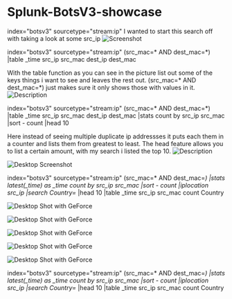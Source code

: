 # Splunk-BotsV3-showcase
index="botsv3" sourcetype="stream:ip"
I wanted to start this search off with taking a look at some src_ip
![Screenshot](https://i.imgur.com/4I1HBLt.jpg)

index="botsv3" sourcetype="stream:ip" (src_mac=* AND dest_mac=*)
|table _time src_ip src_mac dest_ip dest_mac

With the table function as you can see in the picture list out some of the keys things i want to see and leaves the rest out.  (src_mac=* AND dest_mac=*) just makes sure it only shows those with values in it.
![Description](https://i.imgur.com/5mBrMNY.png)

index="botsv3" sourcetype="stream:ip" (src_mac=* AND dest_mac=*)
|table _time src_ip src_mac dest_ip dest_mac
|stats count by src_ip src_mac 
|sort - count 
|head 10

Here instead of seeing multiple duplicate ip addressses it puts each them in a counter and lists them from greatest to least. The head feature allows you to list a certain amount, with my search i listed the top 10.
![Description](https://i.imgur.com/z3UiB20.png)

![Desktop Screenshot](https://i.imgur.com/pyTvog1.png)

index="botsv3" sourcetype="stream:ip" (src_mac=* AND dest_mac=*) 
|stats latest(_time) as _time count by src_ip src_mac 
|sort - count 
|iplocation src_ip 
|search Country=* 
|head 10 
|table _time src_ip src_mac count Country

![Desktop Shot with GeForce](https://i.imgur.com/xY6UbIv.png)

![Desktop Shot with GeForce](https://i.imgur.com/NTVBGTv.png)

![Desktop Shot with GeForce](https://i.imgur.com/O4E7Zhv.png)

![Desktop Shot with GeForce](https://i.imgur.com/zT287rQ.png)

![Desktop Shot with GeForce](https://i.imgur.com/D4Gsaa3.png)

index="botsv3" sourcetype="stream:ip" (src_mac=* AND dest_mac=*) 
|stats latest(_time) as _time count by src_ip src_mac 
|sort - count 
|iplocation src_ip 
|search Country=* 
|head 10 
|table _time src_ip src_mac count Country




